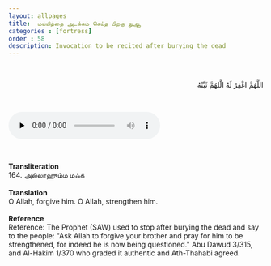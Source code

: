 ```yaml
---
layout: allpages
title:  மய்யித்தை அடக்கம் செய்த பிறகு துஆ
categories : [fortress]
order : 58
description: Invocation to be recited after burying the dead
---
```


&nbsp;
<div class="arabictext" dir="RTL">

اللَّهُمَّ اغْفِرْ لَهُ الَّلهُمَّ ثَبِّتْهُ

</div>

&nbsp;


<audio controls  preload="none">
  <source src="{{ site.baseurl }}/audio/fortress/164.mp3" type="audio/mpeg">
Your browser does not support the audio element.
</audio>

&nbsp;

<div class="duaextra" tabindex="0"> <div onclick = "void(0)"><strong>Transliteration</strong></div> <div class="extra">
164. அல்லாஹும்ம மஃக்

</div> </div> &nbsp; 
<div class="duaextra" tabindex="0"> <div onclick = "void(0)"><strong>Translation</strong></div> <div class="extra">
O Allah, forgive him. O Allah, strengthen him.

</div> </div> &nbsp;
<div class="duaextra" tabindex="0"> <div onclick = "void(0)"><strong>Reference</strong></div> <div class="extra">
Reference: The Prophet (SAW) used to stop after burying the dead and say to the people: "Ask Allah to forgive your brother and pray for him to be strengthened, for indeed he is now being questioned." Abu Dawud 3/315, and Al-Hakim 1/370 who graded it authentic and Ath-Thahabi agreed.

</div> </div>
